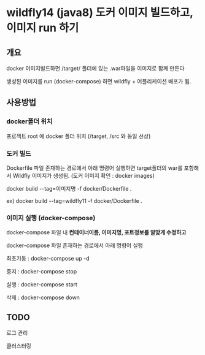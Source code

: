 # wildfly14 (java8) 도커 이미지 빌드하고, 이미지 run 하기

## 개요
docker 이미지빌드하면 /target/ 폴더에 있는 .war파일을 이미지로 함께 만든다

생성된 이미지를 run (docker-compose) 하면 wildfly + 어플리케이션 배포가 됨. 

## 사용방법
### docker폴더 위치
프로젝트 root 에 docker 폴더 위치 (/target, /src 와 동일 선상)

### 도커 빌드
Dockerfile 파일 존재하는 경로에서 아래 명령어 실행하면 target폴더의 war를 포함해서 Wildfly 이미지가 생성됨. (도커 이미지 확인 : docker images)

docker build --tag=이미지명 -f docker/Dockerfile .

ex) docker build --tag=wildfly11 -f docker/Dockerfile .

### 이미지 실행 (docker-compose)
docker-compose 파일 내 **컨테이너이름, 이미지명, 포트정보를 알맞게 수정하고**

docker-compose 파일 존재하는 경로에서 아래 명령어 실행

최초기동 : docker-compose up -d

중지 : docker-compose stop

실행 : docker-compose start

삭제 : docker-compose down

## TODO
로그 관리

클러스터링
